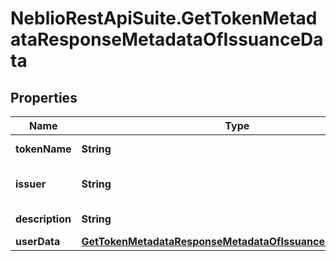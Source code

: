 # NeblioRestApiSuite.GetTokenMetadataResponseMetadataOfIssuanceData

## Properties
Name | Type | Description | Notes
------------ | ------------- | ------------- | -------------
**tokenName** | **String** | Token symbol | [optional] 
**issuer** | **String** | Name of token issuer | [optional] 
**description** | **String** | Token description | [optional] 
**userData** | [**GetTokenMetadataResponseMetadataOfIssuanceDataUserData**](GetTokenMetadataResponseMetadataOfIssuanceDataUserData.md) |  | [optional] 


